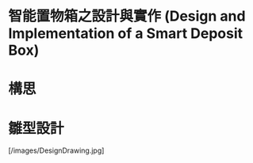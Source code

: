 # 智能置物箱之設計與實作 (Design and Implementation of a Smart Deposit Box)

# 構思

# 雛型設計
[/images/DesignDrawing.jpg]
